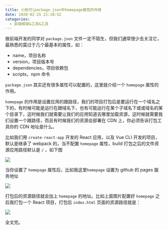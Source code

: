 ```yaml
---
title: 小技巧|package.json中homepage属性的作用
date: 2020-02-25 21:18:52
categories:
  - 前端框架&工具&工具
---
```


做前端开发的同学对 `package.json` 文件一定不陌生，但我们通常很少去关注它，最熟悉的莫过于几个最基本的属性<!-- more -->，如：

- name，项目名称
- version，项目版本号
- dependencies，项目依赖包
- scripts，npm 命令

`package.json` 其实还有很多属性可以配置的，这里就介绍一个 `homepage` 属性的作用。

`homepage` 的作用是设置应用的跟路径，我们的项目打包后是要运行在一个域名之下的，有时候可能是运行在跟域名下，也有可能运行在某个子域名下或或域名的某个目录下，这时候我们就需要让我们的应用知道去哪里加载资源，这时候就需要我们设置一个跟路径，而且有时候我们的资源会部署在 CDN 上，你必须告诉打包工具你的 CDN 地址是什么。

比如我们用 `create-react-app` 开发的 React 应用，以及 Vue CLI 开发的项目，默认是继承了 webpack 的，当不配置 `homepage` 属性，build 打包之后的文件资源应用路径默认是 `/` ，如下图

![](https://myimgcloud.oss-cn-hangzhou.aliyuncs.com/20200226/1.png)

当你设置了 `homepage` 属性后，比如我这里`homepage` 设置为 github 的 pages 服务地址

![](https://myimgcloud.oss-cn-hangzhou.aliyuncs.com/20200226/3.png)

打包后的资源路径就会加上 `homepage` 的地址。比如上面图片配置好 `homepage` 之后我打包一个 React 项目，打包后 `index.html` 页面的资源路径就是：

![](https://myimgcloud.oss-cn-hangzhou.aliyuncs.com/20200226/2.png)

全文完。
